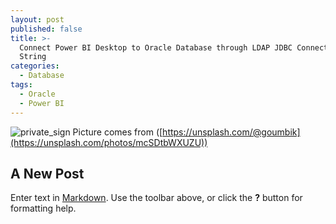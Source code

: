 ```yaml
---
layout: post
published: false
title: >-
  Connect Power BI Desktop to Oracle Database through LDAP JDBC Connection
  String
categories:
  - Database
tags:
  - Oracle
  - Power BI
---
```


<!--more-->

![private_sign]({{site.baseurl}}/img/post/dashboard.jpg.jpg)
Picture comes from ([https://unsplash.com/@goumbik](https://unsplash.com/photos/mcSDtbWXUZU))


## A New Post

Enter text in [Markdown](http://daringfireball.net/projects/markdown/). Use the toolbar above, or click the **?** button for formatting help.
